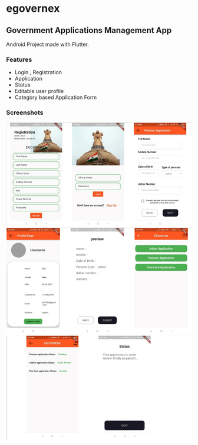 # egovernex



## Government Applications Management App
Android Project made with Flutter.
### Features
- Login , Registration
- Application 
- Status
- Editable user profile
- Category based Application Form
### Screenshots
<img  src="https://github.com/Sangeethasuseel/2022_IBM_Code_Challenge_Egovernex/blob/main/blob/login.jpeg">
<img  src="https://github.com/Sangeethasuseel/2022_IBM_Code_Challenge_Egovernex/blob/main/blob/second.jpeg">
<img  src="https://github.com/Sangeethasuseel/2022_IBM_Code_Challenge_Egovernex/blob/main/blob/third.jpeg">
